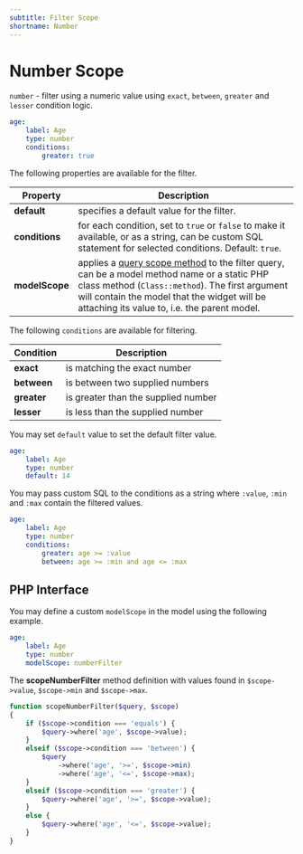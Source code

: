 ```yaml
---
subtitle: Filter Scope
shortname: Number
---
```

# Number Scope

`number` - filter using a numeric value using `exact`, `between`, `greater` and `lesser` condition logic.

```yaml
age:
    label: Age
    type: number
    conditions:
        greater: true
```

The following properties are available for the filter.

Property | Description
------------- | -------------
**default** | specifies a default value for the filter.
**conditions** | for each condition, set to `true` or `false` to make it available, or as a string, can be custom SQL statement for selected conditions. Default: `true`.
**modelScope** | applies a [query scope method](../../extend/database/model.md) to the filter query, can be a model method name or a static PHP class method (`Class::method`). The first argument will contain the model that the widget will be attaching its value to, i.e. the parent model.

The following `conditions` are available for filtering.

Condition | Description
------------- | -------------
**exact** | is matching the exact number
**between** | is between two supplied numbers
**greater** | is greater than the supplied number
**lesser** | is less than the supplied number

You may set `default` value to set the default filter value.

```yaml
age:
    label: Age
    type: number
    default: 14
```

You may pass custom SQL to the conditions as a string where `:value`, `:min` and `:max` contain the filtered values.

```yaml
age:
    label: Age
    type: number
    conditions:
        greater: age >= :value
        between: age >= :min and age <= :max
```

## PHP Interface

You may define a custom `modelScope` in the model using the following example.

```yaml
age:
    label: Age
    type: number
    modelScope: numberFilter
```

The **scopeNumberFilter** method definition with values found in `$scope->value`, `$scope->min` and `$scope->max`.

```php
function scopeNumberFilter($query, $scope)
{
    if ($scope->condition === 'equals') {
        $query->where('age', $scope->value);
    }
    elseif ($scope->condition === 'between') {
        $query
            ->where('age', '>=', $scope->min)
            ->where('age', '<=', $scope->max);
    }
    elseif ($scope->condition === 'greater') {
        $query->where('age', '>=', $scope->value);
    }
    else {
        $query->where('age', '<=', $scope->value);
    }
}
```
